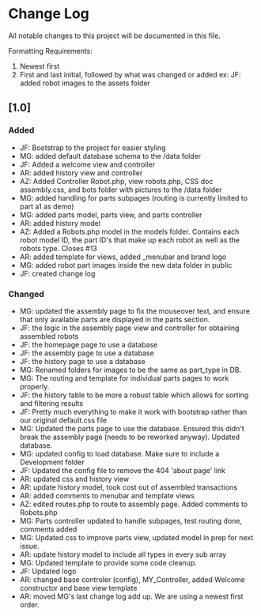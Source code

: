 # Change Log
All notable changes to this project will be documented in this file.

Formatting Requirements:
1) Newest first
2) First and last initial, followed by what was changed or added
ex: JF: added robot images to the assets folder

## [1.0]
### Added
- JF: Bootstrap to the project for easier styling
- MG: added default database schema to the /data folder
- JF: Added a welcome view and controller
- AR: added history view and controller
- AZ: Added Controller Robot.php, view robots.php, CSS doc assembly.css, and bots folder with pictures to the /data folder
- MG: added handling for parts subpages (routing is currently limited to part a1 as demo)
- MG: added parts model, parts view, and parts controller
- AR: added history model
- AZ: Added a Robots.php model in the models folder. Contains each robot model ID, the part ID's that make up each robot as well as the robots type. Closes #13
- AR: added template for views, added _menubar and brand logo
- MG: added robot part images inside the new data folder in public
- JF: created change log


### Changed
- MG: updated the assembly page to fix the mouseover text, and ensure that only available parts are displayed in the parts section.
- JF: the logic in the assembly page view and controller for obtaining assembled robots
- JF: the homepage page to use a database
- JF: the assembly page to use a database
- JF: the history page to use a database
- MG: Renamed folders for images to be the same as part_type in DB.
- MG: The routing and template for individual parts pages to work properly.
- JF: the history table to be more a robust table which allows for sorting and filtering results
- JF: Pretty much everything to make it work with bootstrap rather than our original default.css file
- MG: Updated the parts page to use the database. Ensured this didn't break the assembly page (needs to be reworked anyway). Updated database.
- MG: updated config to load database. Make sure to include a Development folder
- JF: Updated the config file to remove the 404 'about page' link
- AR: updated css and history view
- AR: update history model, took cost out of assembled transactions
- AR: added comments to menubar and template views
- AZ: edited routes.php to route to assembly page. Added comments to Robots.php
- MG: Parts controller updated to handle subpages, test routing done, comments added
- MG: Updated css to improve parts view, updated model in prep for next issue.
- AR: update history model to include all types in every sub array
- MG: Updated template to provide some code cleanup.
- JF: Updated logo
- AR: changed base controler (config), MY_Controller, added Welcome constructor and base view template
- AR: moved MG's last change log add up. We are using a newest first order.

